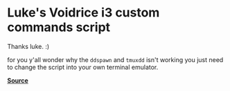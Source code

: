 # Luke's Voidrice i3 custom commands script
Thanks luke. :)

for you y'all wonder why the `ddspawn` and `tmuxdd` isn't working
you just need to change the script into your own terminal emulator.

[**Source**](https://github.com/LukeSmithxyz/voidrice)
